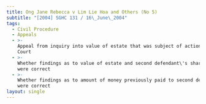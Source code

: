 ```yaml
---
title: Ong Jane Rebecca v Lim Lie Hoa and Others (No 5)
subtitle: "[2004] SGHC 131 / 16\_June\_2004"
tags:
  - Civil Procedure
  - Appeals
  - >-
    Appeal from inquiry into value of estate that was subject of action in High
    Court
  - >-
    Whether findings as to value of estate and second defendant\'s share therein
    were correct
  - >-
    Whether findings as to amount of money previously paid to second defendant
    were correct
layout: single
---
```


